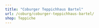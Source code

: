 ```yaml
---
title: "Coburger Teppichhaus Bartel"
url: /coburg/coburger-teppichhaus-bartel/
shop: Teppiche
---
```

